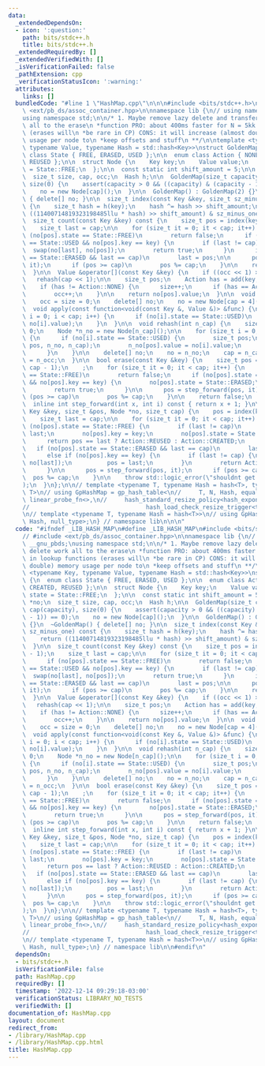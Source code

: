 ```yaml
---
data:
  _extendedDependsOn:
  - icon: ':question:'
    path: bits/stdc++.h
    title: bits/stdc++.h
  _extendedRequiredBy: []
  _extendedVerifiedWith: []
  _isVerificationFailed: false
  _pathExtension: cpp
  _verificationStatusIcon: ':warning:'
  attributes:
    links: []
  bundledCode: "#line 1 \"HashMap.cpp\"\n\n\n#include <bits/stdc++.h>\n// #include\
    \ <ext/pb_ds/assoc_container.hpp>\n\nnamespace lib {\n// using namespace __gnu_pbds;\n\
    using namespace std;\n\n/* 1. Maybe remove lazy delete and transfer delete work\
    \ all to the erase\n *function PRO: about 400ms faster for N = 5kk in lookup functions\
    \ (erases will\n *be rare in CP) CONS: it will increase (almost double) memory\
    \ usage per node to\n *keep offsets and stuff\n **/\n\ntemplate <typename Key,\
    \ typename Value, typename Hash = std::hash<Key>>\nstruct GoldenMap {\n  enum\
    \ class State { FREE, ERASED, USED };\n\n  enum class Action { NONE, CREATED,\
    \ REUSED };\n\n  struct Node {\n    Key key;\n    Value value;\n    State state\
    \ = State::FREE;\n  };\n\n  const static int shift_amount = 5;\n\n  Node *no;\n\
    \  size_t size, cap, occ;\n  Hash h;\n\n  GoldenMap(size_t capacity) : cap(capacity),\
    \ size(0) {\n    assert(capacity > 0 && ((capacity) & (capacity - 1)) == 0);\n\
    \    no = new Node[cap]();\n  }\n\n  GoldenMap() : GoldenMap(2) {}\n  ~GoldenMap()\
    \ { delete[] no; }\n\n  size_t index(const Key &key, size_t sz_minus_one) const\
    \ {\n    size_t hash = h(key);\n    hash ^= hash >> shift_amount;\n    return\
    \ ((11400714819323198485llu * hash) >> shift_amount) & sz_minus_one;\n  }\n\n\
    \  size_t count(const Key &key) const {\n    size_t pos = index(key, cap - 1);\n\
    \    size_t last = cap;\n\n    for (size_t it = 0; it < cap; it++) {\n      if\
    \ (no[pos].state == State::FREE)\n        return false;\n      if (no[pos].state\
    \ == State::USED && no[pos].key == key) {\n        if (last != cap)\n        \
    \  swap(no[last], no[pos]);\n        return true;\n      }\n      if (no[pos].state\
    \ == State::ERASED && last == cap)\n        last = pos;\n\n      pos = step_forward(pos,\
    \ it);\n      if (pos >= cap)\n        pos %= cap;\n    }\n\n    return false;\n\
    \  }\n\n  Value &operator[](const Key &key) {\n    if ((occ << 1) > cap)\n   \
    \   rehash(cap << 1);\n\n    size_t pos;\n    Action has = add(key, pos, no, cap);\n\
    \    if (has != Action::NONE) {\n      size++;\n      if (has == Action::CREATED)\n\
    \        occ++;\n    }\n\n    return no[pos].value;\n  }\n\n  void clear() {\n\
    \    occ = size = 0;\n    delete[] no;\n    no = new Node[cap = 4]();\n  }\n\n\
    \  void apply(const function<void(const Key &, Value &)> &func) {\n    for (size_t\
    \ i = 0; i < cap; i++) {\n      if (no[i].state == State::USED)\n        func(no[i].key,\
    \ no[i].value);\n    }\n  }\n\n  void rehash(int n_cap) {\n    size_t n_occ =\
    \ 0;\n    Node *n_no = new Node[n_cap]();\n\n    for (size_t i = 0; i < cap; i++)\
    \ {\n      if (no[i].state == State::USED) {\n        size_t pos;\n        add(no[i].key,\
    \ pos, n_no, n_cap);\n        n_no[pos].value = no[i].value;\n        n_occ++;\n\
    \      }\n    }\n\n    delete[] no;\n    no = n_no;\n    cap = n_cap;\n    occ\
    \ = n_occ;\n  }\n\n  bool erase(const Key &key) {\n    size_t pos = index(key,\
    \ cap - 1);\n    ;\n    for (size_t it = 0; it < cap; it++) {\n      if (no[pos].state\
    \ == State::FREE)\n        return false;\n      if (no[pos].state == State::USED\
    \ && no[pos].key == key) {\n        no[pos].state = State::ERASED;\n        size--;\n\
    \        return true;\n      }\n\n      pos = step_forward(pos, it);\n      if\
    \ (pos >= cap)\n        pos %= cap;\n    }\n\n    return false;\n  }\n\nprivate:\n\
    \  inline int step_forward(int x, int i) const { return x + 1; }\n\n  Action add(const\
    \ Key &key, size_t &pos, Node *no, size_t cap) {\n    pos = index(key, cap - 1);\n\
    \    size_t last = cap;\n\n    for (size_t it = 0; it < cap; it++) {\n      if\
    \ (no[pos].state == State::FREE) {\n        if (last != cap)\n          pos =\
    \ last;\n        no[pos].key = key;\n        no[pos].state = State::USED;\n  \
    \      return pos == last ? Action::REUSED : Action::CREATED;\n      }\n\n   \
    \   if (no[pos].state == State::ERASED && last == cap)\n        last = pos;\n\
    \      else if (no[pos].key == key) {\n        if (last != cap) {\n          swap(no[pos],\
    \ no[last]);\n          pos = last;\n        }\n        return Action::NONE;\n\
    \      }\n\n      pos = step_forward(pos, it);\n      if (pos >= cap)\n      \
    \  pos %= cap;\n    }\n\n    throw std::logic_error(\"shouldnt get here in add()\"\
    );\n  }\n};\n\n// template <typename T, typename Hash = hash<T>, typename N =\
    \ T>\n// using GpHashMap = gp_hash_table<\n//     T, N, Hash, equal_to<T>, direct_mask_range_hashing<T>,\
    \ linear_probe_fn<>,\n//     hash_standard_resize_policy<hash_exponential_size_policy<>,\n\
    //                                 hash_load_check_resize_trigger<true>, true>>;\n\
    \n// template <typename T, typename Hash = hash<T>>\n// using GpHashSet = GpHashMap<T,\
    \ Hash, null_type>;\n} // namespace lib\n\n\n"
  code: "#ifndef _LIB_HASH_MAP\n#define _LIB_HASH_MAP\n#include <bits/stdc++.h>\n\
    // #include <ext/pb_ds/assoc_container.hpp>\n\nnamespace lib {\n// using namespace\
    \ __gnu_pbds;\nusing namespace std;\n\n/* 1. Maybe remove lazy delete and transfer\
    \ delete work all to the erase\n *function PRO: about 400ms faster for N = 5kk\
    \ in lookup functions (erases will\n *be rare in CP) CONS: it will increase (almost\
    \ double) memory usage per node to\n *keep offsets and stuff\n **/\n\ntemplate\
    \ <typename Key, typename Value, typename Hash = std::hash<Key>>\nstruct GoldenMap\
    \ {\n  enum class State { FREE, ERASED, USED };\n\n  enum class Action { NONE,\
    \ CREATED, REUSED };\n\n  struct Node {\n    Key key;\n    Value value;\n    State\
    \ state = State::FREE;\n  };\n\n  const static int shift_amount = 5;\n\n  Node\
    \ *no;\n  size_t size, cap, occ;\n  Hash h;\n\n  GoldenMap(size_t capacity) :\
    \ cap(capacity), size(0) {\n    assert(capacity > 0 && ((capacity) & (capacity\
    \ - 1)) == 0);\n    no = new Node[cap]();\n  }\n\n  GoldenMap() : GoldenMap(2)\
    \ {}\n  ~GoldenMap() { delete[] no; }\n\n  size_t index(const Key &key, size_t\
    \ sz_minus_one) const {\n    size_t hash = h(key);\n    hash ^= hash >> shift_amount;\n\
    \    return ((11400714819323198485llu * hash) >> shift_amount) & sz_minus_one;\n\
    \  }\n\n  size_t count(const Key &key) const {\n    size_t pos = index(key, cap\
    \ - 1);\n    size_t last = cap;\n\n    for (size_t it = 0; it < cap; it++) {\n\
    \      if (no[pos].state == State::FREE)\n        return false;\n      if (no[pos].state\
    \ == State::USED && no[pos].key == key) {\n        if (last != cap)\n        \
    \  swap(no[last], no[pos]);\n        return true;\n      }\n      if (no[pos].state\
    \ == State::ERASED && last == cap)\n        last = pos;\n\n      pos = step_forward(pos,\
    \ it);\n      if (pos >= cap)\n        pos %= cap;\n    }\n\n    return false;\n\
    \  }\n\n  Value &operator[](const Key &key) {\n    if ((occ << 1) > cap)\n   \
    \   rehash(cap << 1);\n\n    size_t pos;\n    Action has = add(key, pos, no, cap);\n\
    \    if (has != Action::NONE) {\n      size++;\n      if (has == Action::CREATED)\n\
    \        occ++;\n    }\n\n    return no[pos].value;\n  }\n\n  void clear() {\n\
    \    occ = size = 0;\n    delete[] no;\n    no = new Node[cap = 4]();\n  }\n\n\
    \  void apply(const function<void(const Key &, Value &)> &func) {\n    for (size_t\
    \ i = 0; i < cap; i++) {\n      if (no[i].state == State::USED)\n        func(no[i].key,\
    \ no[i].value);\n    }\n  }\n\n  void rehash(int n_cap) {\n    size_t n_occ =\
    \ 0;\n    Node *n_no = new Node[n_cap]();\n\n    for (size_t i = 0; i < cap; i++)\
    \ {\n      if (no[i].state == State::USED) {\n        size_t pos;\n        add(no[i].key,\
    \ pos, n_no, n_cap);\n        n_no[pos].value = no[i].value;\n        n_occ++;\n\
    \      }\n    }\n\n    delete[] no;\n    no = n_no;\n    cap = n_cap;\n    occ\
    \ = n_occ;\n  }\n\n  bool erase(const Key &key) {\n    size_t pos = index(key,\
    \ cap - 1);\n    ;\n    for (size_t it = 0; it < cap; it++) {\n      if (no[pos].state\
    \ == State::FREE)\n        return false;\n      if (no[pos].state == State::USED\
    \ && no[pos].key == key) {\n        no[pos].state = State::ERASED;\n        size--;\n\
    \        return true;\n      }\n\n      pos = step_forward(pos, it);\n      if\
    \ (pos >= cap)\n        pos %= cap;\n    }\n\n    return false;\n  }\n\nprivate:\n\
    \  inline int step_forward(int x, int i) const { return x + 1; }\n\n  Action add(const\
    \ Key &key, size_t &pos, Node *no, size_t cap) {\n    pos = index(key, cap - 1);\n\
    \    size_t last = cap;\n\n    for (size_t it = 0; it < cap; it++) {\n      if\
    \ (no[pos].state == State::FREE) {\n        if (last != cap)\n          pos =\
    \ last;\n        no[pos].key = key;\n        no[pos].state = State::USED;\n  \
    \      return pos == last ? Action::REUSED : Action::CREATED;\n      }\n\n   \
    \   if (no[pos].state == State::ERASED && last == cap)\n        last = pos;\n\
    \      else if (no[pos].key == key) {\n        if (last != cap) {\n          swap(no[pos],\
    \ no[last]);\n          pos = last;\n        }\n        return Action::NONE;\n\
    \      }\n\n      pos = step_forward(pos, it);\n      if (pos >= cap)\n      \
    \  pos %= cap;\n    }\n\n    throw std::logic_error(\"shouldnt get here in add()\"\
    );\n  }\n};\n\n// template <typename T, typename Hash = hash<T>, typename N =\
    \ T>\n// using GpHashMap = gp_hash_table<\n//     T, N, Hash, equal_to<T>, direct_mask_range_hashing<T>,\
    \ linear_probe_fn<>,\n//     hash_standard_resize_policy<hash_exponential_size_policy<>,\n\
    //                                 hash_load_check_resize_trigger<true>, true>>;\n\
    \n// template <typename T, typename Hash = hash<T>>\n// using GpHashSet = GpHashMap<T,\
    \ Hash, null_type>;\n} // namespace lib\n\n#endif\n"
  dependsOn:
  - bits/stdc++.h
  isVerificationFile: false
  path: HashMap.cpp
  requiredBy: []
  timestamp: '2022-12-14 09:29:18-03:00'
  verificationStatus: LIBRARY_NO_TESTS
  verifiedWith: []
documentation_of: HashMap.cpp
layout: document
redirect_from:
- /library/HashMap.cpp
- /library/HashMap.cpp.html
title: HashMap.cpp
---
```

